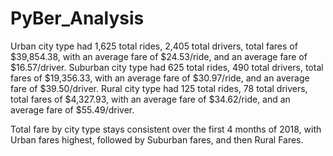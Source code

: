 # PyBer_Analysis

Urban	city type had 1,625	total rides, 2,405 total drivers, total fares of $39,854.38, with an average fare of $24.53/ride, and an average fare of $16.57/driver.
Suburban city type had 625 total rides, 490 total drivers, total fares of $19,356.33, with an average fare of $30.97/ride, and an average fare of $39.50/driver.
Rural city type had 125 total rides, 78 total drivers, total fares of $4,327.93, with an average fare of $34.62/ride, and an average fare of $55.49/driver.

Total fare by city type stays consistent over the first 4 months of 2018, with Urban fares highest, followed by Suburban fares, and then Rural Fares.
